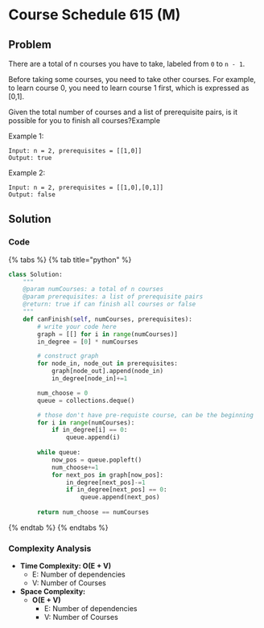 # Course Schedule 615 \(M\)

## Problem

There are a total of n courses you have to take, labeled from `0` to `n - 1`.

Before taking some courses, you need to take other courses. For example, to learn course 0, you need to learn course 1 first, which is expressed as \[0,1\].

Given the total number of courses and a list of prerequisite pairs, is it possible for you to finish all courses?Example

Example 1:

```text
Input: n = 2, prerequisites = [[1,0]] 
Output: true
```

Example 2:

```text
Input: n = 2, prerequisites = [[1,0],[0,1]] 
Output: false
```

## Solution 

### Code

{% tabs %}
{% tab title="python" %}
```python
class Solution:
    """
    @param numCourses: a total of n courses
    @param prerequisites: a list of prerequisite pairs
    @return: true if can finish all courses or false
    """
    def canFinish(self, numCourses, prerequisites):
        # write your code here
        graph = [[] for i in range(numCourses)]
        in_degree = [0] * numCourses

        # construct graph
        for node_in, node_out in prerequisites:
            graph[node_out].append(node_in)
            in_degree[node_in]+=1

        num_choose = 0
        queue = collections.deque()

        # those don't have pre-requiste course, can be the beginning 
        for i in range(numCourses):
            if in_degree[i] == 0:
                queue.append(i)
        
        while queue:
            now_pos = queue.popleft()
            num_choose+=1
            for next_pos in graph[now_pos]:
                in_degree[next_pos]-=1
                if in_degree[next_pos] == 0:
                    queue.append(next_pos)
        
        return num_choose == numCourses
```
{% endtab %}
{% endtabs %}

### Complexity Analysis

* **Time Complexity: O\(E + V\)**
  * E: Number of dependencies
  * V: Number of Courses
* **Space Complexity:** 
  * **O\(E + V\)**
    * E: Number of dependencies
    * V: Number of Courses

